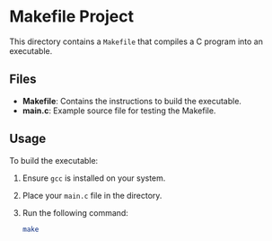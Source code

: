 # Makefile Project

This directory contains a `Makefile` that compiles a C program into an executable.

## Files

- **Makefile**: Contains the instructions to build the executable.
- **main.c**: Example source file for testing the Makefile.

## Usage

To build the executable:

1. Ensure `gcc` is installed on your system.
2. Place your `main.c` file in the directory.
3. Run the following command:

   ```bash
   make
